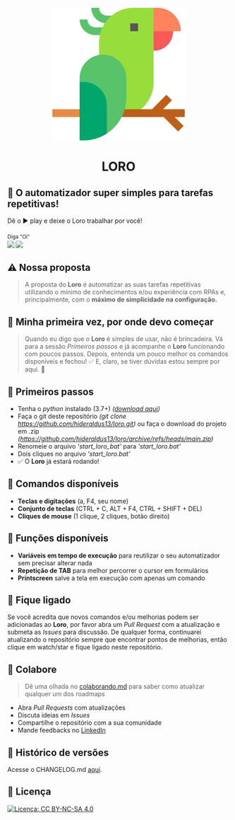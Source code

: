 <p align="center">
  <a href="https://github.com/hideraldus13/loro">
    <img src="/media/logo512px.png" alt="LORO" height="300">
  </a>
  <h1 align="center">LORO</h1>
</p>

## :parrot: O automatizador super simples para tarefas repetitivas!

Dê o :arrow_forward: play e deixe o Loro trabalhar por você!

<sub>Diga "Oi" <br>
[<img src="https://img.shields.io/badge/linkedin-%230077B5.svg?&style=for-the-badge&logo=linkedin&logoColor=white" />](https://www.linkedin.com/in/hideraldoluis/) 
[<img src = "https://img.shields.io/badge/instagram-%23E4405F.svg?&style=for-the-badge&logo=instagram&logoColor=white">](https://www.instagram.com/hideraldojunior/) 
</sub>

## :warning: Nossa proposta
> A proposta do <b>Loro</b> é automatizar as suas tarefas repetitivas utilizando o mínimo de conhecimentos e/ou experiência com RPAs e, principalmente, com o <b>máximo de simplicidade na configuração.</b> 

## :beginner: Minha primeira vez, por onde devo começar
> Quando eu digo que o <b>Loro</b> é simples de usar, não é brincadeira. Vá para a sessão <i>Primeiros passos</i> e já acompanhe o <b>Loro</b> funcionando com poucos passos. Depois, entenda um pouco melhor os comandos disponíveis e fechou! :white_check_mark: E, claro, se tiver dúvidas estou sempre por aqui. :punch: 

## :small_blue_diamond: Primeiros passos

- Tenha o <i>python</i> instalado (3.7+) <i>([download aqui](https://www.python.org/downloads/))</i>
- Faça o git deste repositório <i>(git clone https://github.com/hideraldus13/loro.git)</i> ou faça o download do projeto em .zip <i>(https://github.com/hideraldus13/loro/archive/refs/heads/main.zip)</i>
- Renomeie o arquivo <i>'start_loro_bat'</i> para <i>'start_loro.bat'</i>
- Dois cliques no arquivo <i>'start_loro.bat'</i>
- :white_check_mark: O <b>Loro</b> já estará rodando!

## :small_blue_diamond: Comandos disponíveis

- <b>Teclas e digitações</b> (a, F4, seu nome)
- <b>Conjunto de teclas</b> (CTRL + C, ALT + F4, CTRL + SHIFT + DEL)
- <b>Cliques de mouse</b> (1 clique, 2 cliques, botão direito)

## :small_blue_diamond: Funções disponíveis

- <b>Variáveis em tempo de execução</b> para reutilizar o seu automatizador sem precisar alterar nada
- <b>Repetição de TAB</b> para melhor percorrer o cursor em formulários
- <b>Printscreen</b> salve a tela em execução com apenas um comando

## :vertical_traffic_light: Fique ligado

Se você acredita que novos comandos e/ou melhorias podem ser adicionadas ao <b>Loro</b>, por favor abra um <i>Pull Request</i> com a atualização e submeta as <i>Issues</i> para discussão. De qualquer forma, continuarei atualizando o repositório sempre que encontrar pontos de melhorias, então clique em watch/star e fique ligado neste repositório. 

## :punch: Colabore

> Dê uma olhada no [colaborando.md](./docs/colaborando.md) para saber como atualizar qualquer um dos roadmaps

- Abra <i>Pull Requests</i> com atualizações
- Discuta ideias em <i>Issues</i>
- Compartilhe o repositório com a sua comunidade
- Mande feedbacks no [LinkedIn](https://linkedin.com/in/hideraldoluis)

## :file_folder: Histórico de versões

Acesse o CHANGELOG.md [aqui](./CHANGELOG.md).

## :pushpin: Licença

[![Licença: CC BY-NC-SA 4.0](https://img.shields.io/badge/License-CC%20BY--NC--SA%204.0-lightgrey.svg)](https://creativecommons.org/licenses/by-nc-sa/4.0/) <br>
